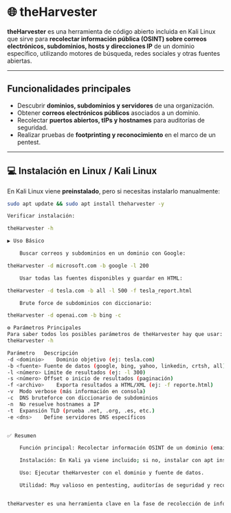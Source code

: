 # 🌐 theHarvester

**theHarvester** es una herramienta de código abierto incluida en Kali Linux que sirve para **recolectar información pública (OSINT) sobre correos electrónicos, subdominios, hosts y direcciones IP** de un dominio específico, utilizando motores de búsqueda, redes sociales y otras fuentes abiertas.  

---

## Funcionalidades principales

- Descubrir **dominios, subdominios y servidores** de una organización.  
- Obtener **correos electrónicos públicos** asociados a un dominio.  
- Recolectar **puertos abiertos, tIPs y hostnames** para auditorías de seguridad.  
- Realizar pruebas de **footprinting y reconocimiento** en el marco de un pentest.  

---

## 💻 Instalación en Linux / Kali Linux

En Kali Linux viene **preinstalado**, pero si necesitas instalarlo manualmente:  

```bash
sudo apt update && sudo apt install theharvester -y

Verificar instalación:

theHarvester -h

▶️ Uso Básico

    Buscar correos y subdominios en un dominio con Google:

theHarvester -d microsoft.com -b google -l 200

    Usar todas las fuentes disponibles y guardar en HTML:

theHarvester -d tesla.com -b all -l 500 -f tesla_report.html

    Brute force de subdominios con diccionario:

theHarvester -d openai.com -b bing -c

⚙️ Parámetros Principales
Para saber todos los posibles parámetros de theHarvester hay que usar:
theHarvester -h

Parámetro	Descripción
-d <dominio>	Dominio objetivo (ej: tesla.com)
-b <fuente>	Fuente de datos (google, bing, yahoo, linkedin, crtsh, all)
-l <número>	Límite de resultados (ej: -l 300)
-s <número>	Offset o inicio de resultados (paginación)
-f <archivo>	Exporta resultados a HTML/XML (ej: -f reporte.html)
-v	Modo verbose (más información en consola)
-c	DNS bruteforce con diccionario de subdominios
-n	No resuelve hostnames a IP
-t	Expansión TLD (prueba .net, .org, .es, etc.)
-e <dns>	Define servidores DNS específicos


✅ Resumen

    Función principal: Recolectar información OSINT de un dominio (emails, subdominios, hosts, IPs).

    Instalación: En Kali ya viene incluido; si no, instalar con apt install.

    Uso: Ejecutar theHarvester con el dominio y fuente de datos.

    Utilidad: Muy valioso en pentesting, auditorías de seguridad y reconocimiento previo a ataques.


theHarvester es una herramienta clave en la fase de recolección de información de un pentester o investigador OSINT.

